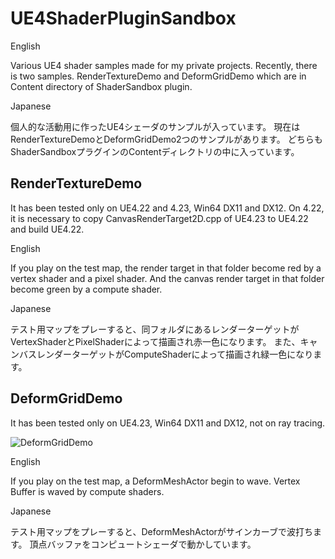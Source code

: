 # UE4ShaderPluginSandbox

English

Various UE4 shader samples made for my private projects.
Recently, there is two samples.
RenderTextureDemo and DeformGridDemo which are in Content directory of ShaderSandbox plugin.

Japanese

個人的な活動用に作ったUE4シェーダのサンプルが入っています。
現在はRenderTextureDemoとDeformGridDemo2つのサンプルがあります。
どちらもShaderSandboxプラグインのContentディレクトリの中に入っています。

## RenderTextureDemo
It has been tested only on UE4.22 and 4.23, Win64 DX11 and DX12.
On 4.22, it is necessary to copy CanvasRenderTarget2D.cpp of UE4.23 to UE4.22 and build UE4.22.

English

If you play on the test map, the render target in that folder become red by a vertex shader and a pixel shader.
And the canvas render target in that folder become green by a compute shader.

Japanese

テスト用マップをプレーすると、同フォルダにあるレンダーターゲットがVertexShaderとPixelShaderによって描画され赤一色になります。
また、キャンバスレンダーターゲットがComputeShaderによって描画され緑一色になります。

## DeformGridDemo
It has been tested only on UE4.23, Win64 DX11 and DX12, not on ray tracing.

![DeformGridDemo](Plugins/ShaderSandbox/SinWaveDeformGridMesh.gif "DeformGridDemo")

English

If you play on the test map, a DeformMeshActor begin to wave.
Vertex Buffer is waved by compute shaders.

Japanese

テスト用マップをプレーすると、DeformMeshActorがサインカーブで波打ちます。
頂点バッファをコンピュートシェーダで動かしています。
